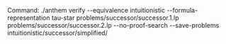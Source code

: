 Command: ./anthem verify --equivalence intuitionistic --formula-representation tau-star problems/successor/successor.1.lp problems/successor/successor.2.lp  --no-proof-search --save-problems intuitionistic/successor/simplified/